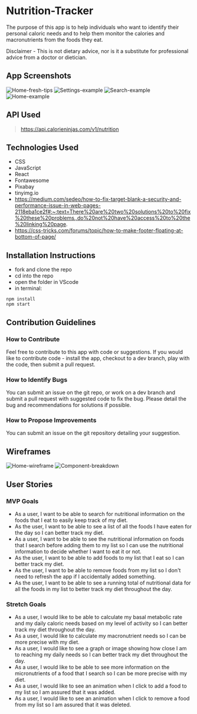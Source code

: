 # Nutrition-Tracker

The purpose of this app is to help individuals who want to identify their personal caloric needs and to help them monitor the calories and macronutrients from the foods they eat.

Disclaimer - This is not dietary advice, nor is it a substitute for professional advice from a doctor or dietician.

## App Screenshots

![Home-fresh-tips](http://tinyimg.io/i/80Qav7X.png)
![Settings-example](http://tinyimg.io/i/FyeWyfs.png)
![Search-example](http://tinyimg.io/i/H8wbKTn.png)
![Home-example](http://tinyimg.io/i/OrWUKE5.png)

## API Used

> https://api.calorieninjas.com/v1/nutrition

## Technologies Used

* CSS
* JavaScript
* React
* Fontawesome
* Pixabay
* tinyimg.io
* https://medium.com/sedeo/how-to-fix-target-blank-a-security-and-performance-issue-in-web-pages-2118eba1ce2f#:~:text=There%20are%20two%20solutions%20to%20fix%20these%20problems.,do%20not%20have%20access%20to%20the%20linking%20page.
* https://css-tricks.com/forums/topic/how-to-make-footer-floating-at-bottom-of-page/

## Installation Instructions

* fork and clone the repo
* cd into the repo
* open the folder in VScode
* in terminal:

```
npm install
npm start
```

## Contribution Guidelines

### How to Contribute

Feel free to contribute to this app with code or suggestions. If you would like to contribute code - install the app, checkout to a dev branch, play with the code, then submit a pull request.

### How to Identify Bugs

You can submit an issue on the git repo, or work on a dev branch and submit a pull request with suggested code to fix the bug. Please detail the bug and recommendations for solutions if possible.

### How to Propose Improvements

You can submit an issue on the git repository detailing your suggestion.

## Wireframes

![Home-wireframe](http://tinyimg.io/i/5VACUxe.png)
![Component-breakdown](http://tinyimg.io/i/dieo3fb.png)

## User Stories

### MVP Goals

* As a user, I want to be able to search for nutritional information on the foods that I eat to easily keep track of my diet.
* As the user, I want to be able to see a list of all the foods I have eaten for the day so I can better track my diet.
* As a user, I want to be able to see the nutritional information on foods that I search before adding them to my list so I can use the nutritional information to decide whether I want to eat it or not.
* As the user, I want to be able to add foods to my list that I eat so I can better track my diet.
* As the user, I want to be able to remove foods from my list so I don't need to refresh the app if I accidentally added something.
* As the user, I want to be able to see a running total of nutritional data for all the foods in my list to better track my diet throughout the day.

### Stretch Goals

* As a user, I would like to be able to calculate my basal metabolic rate and my daily caloric needs based on my level of activity so I can better track my diet throughout the day.
* As a user, I would like to calculate my macronutrient needs so I can be more precise with my diet.
* As a user, I would like to see a graph or image showing how close I am to reaching my daily needs so I can better track my diet throughout the day.
* As a user, I would like to be able to see more information on the micronutrients of a food that I search so I can be more precise with my diet.
* As a user, I would like to see an animation when I click to add a food to my list so I am assured that it was added.
* As a user, I would like to see an animation when I click to remove a food from my list so I am assured that it was deleted.